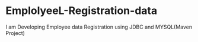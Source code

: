 # EmplolyeeL-Registration-data
I am Developing Employee data Registration using JDBC and MYSQL(Maven Project)

